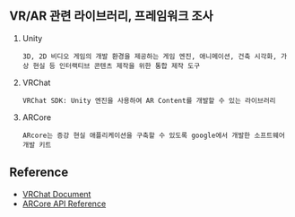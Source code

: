 ## VR/AR 관련 라이브러리, 프레임워크 조사
1. Unity
    ```
    3D, 2D 비디오 게임의 개발 환경을 제공하는 게임 엔진, 애니메이션, 건축 시각화, 가상 현실 등 인터랙티브 콘텐츠 제작을 위한 통합 제작 도구
    ```
2. VRChat
    ```
    VRChat SDK: Unity 엔진을 사용하여 AR Content를 개발할 수 있는 라이브러리
    ```

3. ARCore
    ```
    ARcore는 증강 현실 애플리케이션을 구축할 수 있도록 google에서 개발한 소프트웨어 개발 키트
    ```




## Reference
- [VRChat Document](https://docs.vrchat.com/)
- [ARCore API Reference](https://developers.google.com/ar/reference)